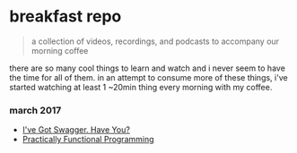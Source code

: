 # breakfast repo
> a collection of videos, recordings, and podcasts to accompany our morning coffee

there are so many cool things to learn and watch and i never seem to have the time for all of them. in an attempt to consume more of these things, i've started watching at least 1 ~20min thing every morning with my coffee.

### march 2017

- [I've Got Swagger. Have You?](https://pusher.com/sessions/meetup/london-node-user-group/ive-got-swagger-have-you)
- [Practically Functional Programming](https://forwardcourses.com/workshops/28)
